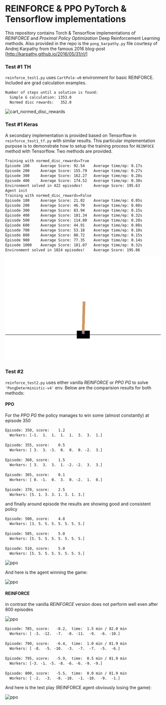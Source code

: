 # REINFORCE & PPO PyTorch & Tensorflow implementations

This repository contains Torch & Tensorflow implementations of *_REINFORCE_* and *_Proximal Policy Optimization_* Deep Reinforcement Learning methods. Also provided in the repo is the `pong_karpathy.py` file courtesy of Andrej Karpathy from the famous 2016 blog-post [http://karpathy.github.io/2016/05/31/rl/]

### Test #1 TH

`reinforce_test1.py` uses `CartPole-v0` environment for basic REINFORCE. Included are grad calculation examples.
```
Number of steps until a solution is found:    
  Simple G calculation: 1353.0
  Normed disc rewards:   352.0
```

![cart_normed_disc_rewards](https://github.com/andreidi/pytorch_reinforce_cart/blob/master/cart_reinforce.gif)


### Test #1 Keras

A secondary implementation is provided based on Tensorflow in `reinforce_test1_tf.py` with similar results. 
This particular implementation purpose is to demonstrate how to setup the training process for `REINFOCE` method with Tensorflow. Two methods are provided. 

```
Training with normed_disc_rewards=True
Episode 100     Average Score: 92.54    Average time/ep: 0.17s
Episode 200     Average Score: 155.79   Average time/ep: 0.27s
Episode 300     Average Score: 162.27   Average time/ep: 0.28s
Episode 400     Average Score: 174.52   Average time/ep: 0.30s
Environment solved in 422 episodes!     Average Score: 195.63
Agent init
Training with normed_disc_rewards=False
Episode 100     Average Score: 21.02    Average time/ep: 0.05s
Episode 200     Average Score: 46.70    Average time/ep: 0.08s
Episode 300     Average Score: 83.94    Average time/ep: 0.15s
Episode 400     Average Score: 181.34   Average time/ep: 0.32s
Episode 500     Average Score: 114.80   Average time/ep: 0.20s
Episode 600     Average Score: 44.91    Average time/ep: 0.08s
Episode 700     Average Score: 53.18    Average time/ep: 0.10s
Episode 800     Average Score: 80.72    Average time/ep: 0.15s
Episode 900     Average Score: 77.35    Average time/ep: 0.14s
Episode 1000    Average Score: 181.07   Average time/ep: 0.32s
Environment solved in 1024 episodes!    Average Score: 195.06
```

![cart_anim](20190626_084648_test.gif)

### Test #2

`reinforce_test2.py` uses either vanilla *REINFORCE* or *PPO PG* to solve `'PongDeterministic-v4'` env. Below are the comparision results for both methods:

#### PPO

For the *PPO PG* the policy manages to win some (almost constantly) at episode 350
```
Episode: 350, score:    1.2
  Workers: [-1.  1.  1.  1.  1.  3.  3.  1.]
  
Episode: 355, score:    0.5
  Workers: [ 3.  3. -3.  0.  0.  0. -2.  3.]
  
Episode: 360, score:    1.5
  Workers: [ 3.  3.  3.  1. -2. -2.  3.  3.]
  
Episode: 365, score:    0.1
  Workers: [ 0. -1.  0.  3.  0. -2.  1.  0.]
  
Episode: 370, score:    2.5
  Workers: [5. 1. 3. 3. 1. 3. 1. 3.]
```

and finally around episode  the results are showing good and consistent policy

```
Episode: 500, score:    4.8
  Workers: [3. 5. 5. 5. 5. 5. 5. 5.]
  
Episode: 505, score:    5.0
  Workers: [5. 5. 5. 5. 5. 5. 5. 5.]
  
Episode: 510, score:    5.0
  Workers: [5. 5. 5. 5. 5. 5. 5. 5.]
```
![ppo](https://github.com/andreidi/pytorch_reinforce_cart/blob/master/ppo_results.png)

And here is the agent winning the game:

![ppo](https://github.com/andreidi/pytorch_reinforce_cart/blob/master/PPO_play_test.gif)

#### REINFORCE

in contrast the vanilla *REINFORCE* version does not perform well even after 800 episodes

![ppo](https://github.com/andreidi/pytorch_reinforce_cart/blob/master/REINFORCE_8_workers.png)
```
Episode: 785, score:   -8.2,  time:  1.5 min / 82.0 min
  Workers: [ -3. -12.  -7.  -8. -11.  -9.  -6. -10.]
  
Episode: 790, score:   -6.4,  time:  1.0 min / 81.9 min
  Workers: [ -8.  -5. -10.  -3.  -7.  -7.  -5.  -6.]
  
Episode: 795, score:   -5.9,  time:  0.5 min / 81.9 min
  Workers: [-3. -1. -5. -8. -6. -6. -9. -9.]
  
Episode: 800, score:   -5.5,  time:  0.0 min / 81.9 min
  Workers: [ -2.  -3.  -8. -10.  -1. -10.  -9.  -1.]
```
And here is the test play (REINFORCE agent obviously losing the game):

![ppo](https://github.com/andreidi/pytorch_reinforce_cart/blob/master/REINFORCE_play_test.gif)
